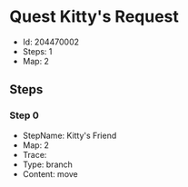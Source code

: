 # Quest Kitty's Request

- Id: 204470002
- Steps: 1
- Map: 2

## Steps

### Step 0
- StepName:  Kitty's Friend
- Map:  2
- Trace:  
- Type:  branch
- Content:  move



